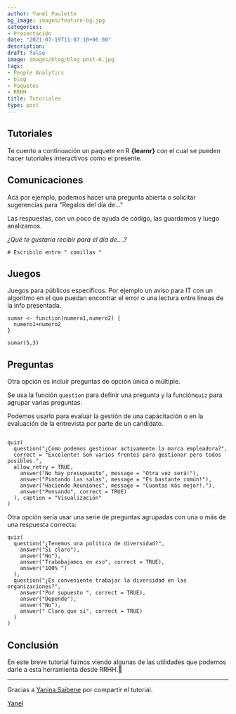 ```yaml
---
author: Yanel Paulette
bg_image: images/feature-bg.jpg
categories:
- Presentación
date: "2021-07-19T11:07:10+06:00"
description: 
draft: false
image: images/blog/blog-post-6.jpg
tags:
- People Analytics
- blog
- Paquetes
- RRHH
title: Tutoriales 
type: post
---
```


## Tutoriales

Te cuento a continuación un paquete en R **{learnr}** con el cual se pueden hacer tutoriales interactivos como el presente.

## Comunicaciones 

Acá por ejemplo, podemos hacer una pregunta abierta o solicitar sugerencias para "Regalos del día de..."

Las respuestas, con un poco de ayuda de código, las guardamos y luego analizamos.

*¿Qué te gustaría recibir para el día de....?*

```{r dos-mas-dos, exercise=TRUE}
# Escribilo entre " comillas "

```

## Juegos 

Juegos para públicos especificos. Por ejemplo un aviso para IT con un algoritmo en el que puedan encontrar el error o una lectura entre lineas de la info presentada.

```{r funcion-sumar-solution}
sumar <- function(numero1,numero2) {
  numero1+numero2
}

sumar(5,3)
```

## Preguntas 

Otra opción es incluir preguntas de opción única o múltiple.

Se usa la función `question` para definir una pregunta y la función`quiz` para agrupar varias preguntas.

Podemos usarlo para evaluar la gestión de una capácitación o en la evaluación de la entrevista por parte de un candidato.

```{r quiz_1}

quiz(
  question("¿Cómo podemos gestionar activamente la marca empleadora?", 
  correct = "Excelente! Son varios frentes para gestionar pero todos posibles.", 
  allow_retry = TRUE,
    answer("No hay presupuesto", message = "Otra vez será!"),
    answer("Pintando las salas", message = "Es bastante común!"),
    answer("Haciendo Reuniones", message = "Cuantas más mejor!."),
    answer("Pensando", correct = TRUE)
  ), caption = "Visualización"
)

```

Otra opción sería usar una serie de preguntas agrupadas con una o más de una respuesta correcta:

```{r quiz}
quiz(
  question("¿Tenemos una politica de diversidad?",
    answer("Si claro"),
    answer("No"),
    answer("Trababajamos en eso", correct = TRUE),
    answer("100% ")
  ),
  question("¿Es conveniente trabajar la diversidad en las organizaciones?",
    answer("Por supuesto ", correct = TRUE),
    answer("Depende"),
    answer("No"),
    answer(" Claro que si", correct = TRUE)
  )
)
```

## Conclusión

En este breve tutorial fuimos viendo algunas de las utilidades que podemos darle a esta herramienta desde RRHH.🚀

------------------------------------------------------------------------

Gracias a [Yanina Saibene](https://learning-learnr.netlify.app/courses/textmining/) por compartir el tutorial.

[Yanel](https://yanelpaulette.netlify.app/)
